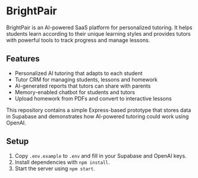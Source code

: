 # BrightPair

BrightPair is an AI-powered SaaS platform for personalized tutoring. It helps students learn according to their unique learning styles and provides tutors with powerful tools to track progress and manage lessons.

## Features
- Personalized AI tutoring that adapts to each student
- Tutor CRM for managing students, lessons and homework
- AI-generated reports that tutors can share with parents
- Memory-enabled chatbot for students and tutors
- Upload homework from PDFs and convert to interactive lessons

This repository contains a simple Express-based prototype that stores data in
Supabase and demonstrates how AI-powered tutoring could work using OpenAI.

## Setup

1. Copy `.env.example` to `.env` and fill in your Supabase and OpenAI keys.
2. Install dependencies with `npm install`.
3. Start the server using `npm start`.
